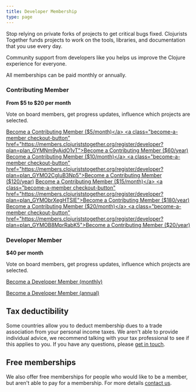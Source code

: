 ```yaml
---
title: Developer Membership
type: page
---
```


Stop relying on private forks of projects to get critical bugs fixed. Clojurists Together funds projects to work on the tools, libraries, and documentation that you use every day.

Community support from developers like you helps us improve the Clojure experience for everyone.
<p></p>




<section class="membership-tiers">
<p>All memberships can be paid monthly or annually.</p>

<section class="membership-tier">
<h3>Contributing Member</h3>
<b>From $5 to $20 per month</b>
<p>
Vote on board members, get progress updates, influence which projects are selected.
</p>

<a class="become-a-member checkout-button" href="https://members.clojuriststogether.org/register/developer?plan=plan_GYMMcAKph9dU4h">Become a Contributing Member ($5/month)</a>
<a class="become-a-member checkout-button" href="https://members.clojuriststogether.org/register/developer?plan=plan_GYMNm9yAidO1vT">Become a Contributing Member ($60/year)</a>
<a class="become-a-member checkout-button" href="https://members.clojuriststogether.org/register/developer?plan=plan_GYMNnnaqsO6SMJ">Become a Contributing Member ($10/month)</a>
<a class="become-a-member checkout-button" href="https://members.clojuriststogether.org/register/developer?plan=plan_GYMO2CgIuB3Np5">Become a Contributing Member ($120/year)</a>
<a class="become-a-member checkout-button" href="https://members.clojuriststogether.org/register/developer?plan=plan_GYMNjKYl7lisqd">Become a Contributing Member ($15/month)</a>
<a class="become-a-member checkout-button" href="https://members.clojuriststogether.org/register/developer?plan=plan_GYMObrXegHTSlE">Become a Contributing Member ($180/year)</a>
<a class="become-a-member checkout-button" href="https://members.clojuriststogether.org/register/developer?plan=plan_GYMNXYyH3HcN66">Become a Contributing Member ($20/month)</a>
<a class="become-a-member checkout-button" href="https://members.clojuriststogether.org/register/developer?plan=plan_GYMOB8MprRabK5">Become a Contributing Member ($20/year)</a>

</section>

<section class="membership-tier">
<h3>Developer Member</h3>
<b>$40 per month</b>
<p>
Vote on board members, get progress updates, influence which projects are selected.
</p>

<a class="become-a-member checkout-button" href="https://members.clojuriststogether.org/register/developer?plan=plan_GYM04c8OhQ3oJB">Become a Developer Member (monthly)</a>

<a class="become-a-member checkout-button" href="https://members.clojuriststogether.org/register/developer?plan=plan_GYMAh3sq7k89ca">Become a Developer Member (annual)</a>

</section>
</section>

## Tax deductibility

Some countries allow you to deduct membership dues to a trade association from your personal income taxes. We aren't able to provide individual advice, we recommend talking with your tax professional to see if this applies to you. If you have any questions, please [get in touch](/contact).

## Free memberships

We also offer free memberships for people who would like to be a member, but aren't able to pay for a membership. For more details [contact us](/contact).
